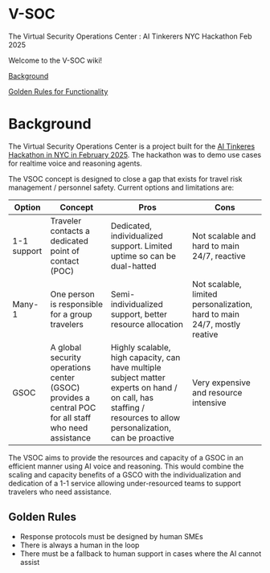 # V-SOC
The Virtual Security Operations Center : AI Tinkerers NYC Hackathon Feb 2025

Welcome to the V-SOC wiki!

[Background](#background)

[Golden Rules for Functionality](#golden-rules)


# Background


The Virtual Security Operations Center is a project built for the [AI Tinkeres Hackathon in NYC in February 2025](https://nyc.aitinkerers.org/p/openai-realtime-voice-x-reasoning-hackathon-ai-tinkerers). The hackathon was to demo use cases for realtime voice and reasoning agents.

The VSOC concept is designed to close a gap that exists for travel risk management / personnel safety. Current options and limitations are:

|Option | Concept | Pros | Cons|
|-----|-------|-------|-----|
|1-1 support | Traveler contacts a dedicated point of contact (POC) | Dedicated, individualized support. Limited uptime so can be dual-hatted | Not scalable and hard to main 24/7, reactive |
|Many-1 | One person is responsible for a group travelers | Semi-individualized support, better resource allocation | Not scalable, limited personalization, hard to main 24/7, mostly reative |
|GSOC | A global security operations center (GSOC) provides a central POC for all staff who need assistance | Highly scalable, high capacity, can have multiple subject matter experts on hand / on call, has staffing / resources to allow personalization, can be proactive | Very expensive and resource intensive |

The VSOC aims to provide the resources and capacity of a GSOC in an efficient manner using AI voice and reasoning. This would combine the scaling and capacity benefits of a GSCO with the individualization and dedication of a 1-1 service allowing under-resourced teams to support travelers who need assistance.

## Golden Rules

* Response protocols must be designed by human SMEs
* There is always a human in the loop
* There must be a fallback to human support in cases where the AI cannot assist

